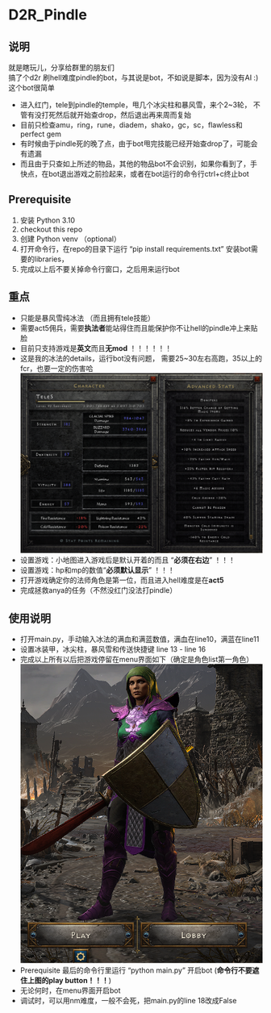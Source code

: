 # D2R_Pindle
## 说明
就是瞎玩儿，分享给群里的朋友们\
搞了个d2r 刷hell难度pindle的bot，与其说是bot，不如说是脚本，因为没有AI :)
这个bot很简单
* 进入红门，tele到pindle的temple，甩几个冰尖柱和暴风雪，来个2~3轮， 不管有没打死然后就开始查drop，然后退出再来周而复始
* 目前只检查amu，ring，rune，diadem，shako，gc，sc，flawless和perfect gem
* 有时候由于pindle死的晚了点，由于bot甩完技能已经开始查drop了，可能会有遗漏
* 而且由于只查如上所述的物品，其他的物品bot不会识别，如果你看到了，手快点，在bot退出游戏之前捡起来，或者在bot运行的命令行ctrl+c终止bot

## Prerequisite
1. 安装 Python 3.10
2. checkout this repo 
3. 创建 Python venv （optional） 
4. 打开命令行，在repo的目录下运行 “pip install requirements.txt” 安装bot需要的libraries， 
5. 完成以上后不要关掉命令行窗口，之后用来运行bot

## 重点
* 只能是暴风雪纯冰法 （而且拥有tele技能）
* 需要act5佣兵，需要**执法者**能站得住而且能保护你不让hell的pindle冲上来贴脸
* 目前只支持游戏是**英文**而且**无mod** ！！！！！！
* 这是我的冰法的details，运行bot没有问题， 需要25~30左右高跑，35以上的fcr，也要一定的伤害哈
![img.png](img.png)
* 设置游戏：小地图进入游戏后是默认开着的而且 “**必须在右边**” ！！！
* 设置游戏：hp和mp的数值“**必须默认显示**” ！！！
* 打开游戏确定你的法师角色是第一位，而且进入hell难度是在**act5**
* 完成拯救anya的任务（不然没红门没法打pindle）

## 使用说明
* 打开main.py，手动输入冰法的满血和满蓝数值，满血在line10，满蓝在line11
* 设置冰装甲，冰尖柱，暴风雪和传送快捷键 line 13 - line 16
* 完成以上所有以后把游戏停留在menu界面如下（确定是角色list第一角色）
![img_1.png](img_1.png)
* Prerequisite 最后的命令行里运行 “python main.py” 开启bot (**命令行不要遮住上图的play button！！！**)
* 无论何时，在menu界面开启bot
* 调试时，可以用nm难度，一般不会死，把main.py的line 18改成False
